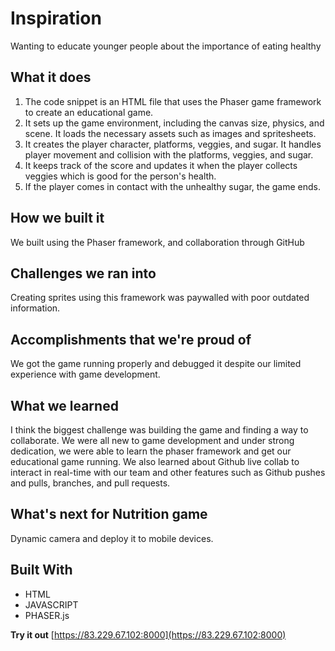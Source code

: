 # **Inspiration**

Wanting to educate younger people about the importance of eating healthy

## **What it does**

1. The code snippet is an HTML file that uses the Phaser game framework to create an educational game. 
2. It sets up the game environment, including the canvas size, physics, and scene. It loads the necessary assets such as images and spritesheets. 
3. It creates the player character, platforms, veggies, and sugar. It handles player movement and collision with the platforms, veggies, and sugar. 
4. It keeps track of the score and updates it when the player collects veggies which is good for the person's health. 
5. If the player comes in contact with the unhealthy sugar, the game ends.

## **How we built it**

We built using the Phaser framework, and collaboration through GitHub

## **Challenges we ran into**

Creating sprites using this framework was paywalled with poor outdated information.

## **Accomplishments that we're proud of**

We got the game running properly and debugged it despite our limited experience with game development.

## **What we learned**

I think the biggest challenge was building the game and finding a way to collaborate. We were all new to game development and under strong dedication, we were able to learn the phaser framework and get our educational game running. We also learned about Github live collab to interact in real-time with our team and other features such as Github pushes and pulls, branches, and pull requests.

## **What's next for Nutrition game**

Dynamic camera and deploy it to mobile devices.

## **Built With**

- HTML
- JAVASCRIPT
- PHASER.js


**Try it out**
[https://83.229.67.102:8000](https://83.229.67.102:8000)

